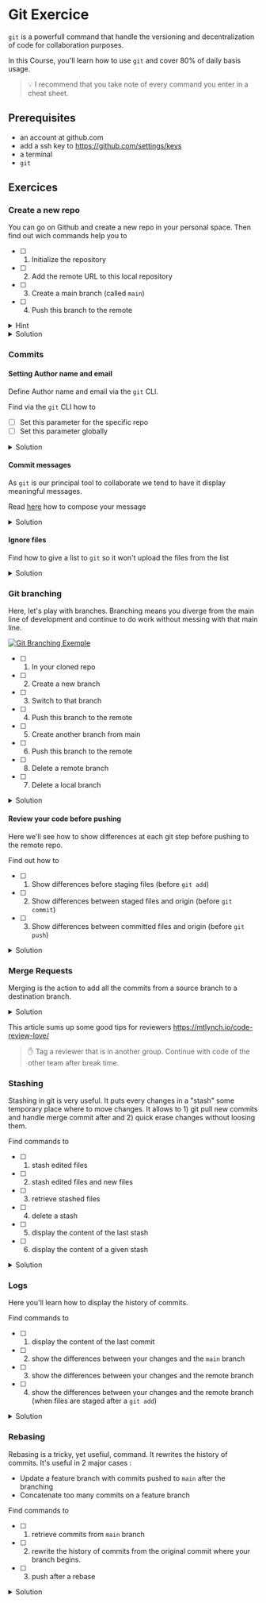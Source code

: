 # Git Exercice

`git` is a powerfull command that handle the versioning and decentralization of code for collaboration purposes.

In this Course, you'll learn how to use `git` and cover 80% of daily basis usage.

> :bulb:  I recommend that you take note of every command you enter in a cheat sheet.

## Prerequisites

- an account at github.com
- add a ssh key to <https://github.com/settings/keys>
- a terminal
- `git`

## Exercices

### Create a new repo

You can go on Github and create a new repo in your personal space.
Then find out wich commands help you to

- [ ] 1. Initialize the repository
- [ ] 2. Add the remote URL to this local repository
- [ ] 3. Create a main branch (called `main`)
- [ ] 4. Push this branch to the remote

<details>
<summary>Hint</summary>

The steps are written in the first page on the created repository

</details>

<details>
<summary>Solution</summary>

```bash
mkdir new_repo # creates the directory
cd new_repo # move yourself into this directory
# Initialize
git init
# Set remote URL where to upload/download code
git remote add origin git@github.com:path/repo-name.git
# Create a main branch
git branch -M main
# Upload code
git push -u origin main
```

</details>

### Commits

#### Setting Author name and email

Define Author name and email via the `git` CLI.

Find via the `git` CLI how to

- [ ] Set this parameter for the specific repo
- [ ] Set this parameter globally

<details>
<summary>Solution</summary>

```bash
# Changing Your Committer Name & Email per Repository

$ git config user.name "John Doe"
$ git config user.email "john@doe.org"

# Changing Your Committer Name & Email Globally

$ git config --global user.name "John Doe"
$ git config --global user.email "john@doe.org"
```

</details>

#### Commit messages

As `git` is our principal tool to collaborate we tend to have it display meaningful messages.

Read [here](https://www.conventionalcommits.org/en/v1.0.0-beta.2/) how to compose your message

<details>
<summary>Solution</summary>

<code>feat(scope): change details</code>

</details>

#### Ignore files

Find how to give a list to `git` so it won't upload the files from the list

<details>
<summary>Solution</summary>
It's done by creating a `.gitignore` file. We can create one at the root of the repository or in a subdirectory.
The `.gitignore` files in subdirectory excludes files within this particular directory.

A useful website to generate `.gitignore` files related to a given coding language <https://www.toptal.com/developers/gitignore>
</details>

### Git branching

Here, let's play with branches. Branching means you diverge from the main line of development and continue to do work without messing with that main line.

[![Git Branching Exemple](https://git-scm.com/book/en/v2/images/basic-merging-2.png)](https://git-scm.com/book/en/v2/Git-Branching-Basic-Branching-and-Merging)

- [ ] 1. In your cloned repo
- [ ] 2. Create a new branch
- [ ] 3. Switch to that branch
- [ ] 4. Push this branch to the remote
- [ ] 5. Create another branch from main
- [ ] 6. Push this branch to the remote
- [ ] 8. Delete a remote branch
- [ ] 7. Delete a local branch

<details>
<summary>Solution</summary>

```shell
# Clone a repo
git clone <URL>
# You'll need to commit something if the repo is empty
touch README.md && git add --all && git commit -m "Initial commit"
# Create a new branch AND switch on it
git checkout -b new_branch_name
# OR
# Create a new branch from current
git branch new_branch_name
# Switch on it
git checkout new_branch_name
# Push branch to remote repository
git push --set-upstream origin new_branch_name
# Create a branch from main
git checkout -b another_new_branch_name main
# Push it
git push --set-upstream origin another_new_branch_name
# Delete remote branch : git push -d <remote_name> <branch_name>
git push -d another_new_branch_name another_new_branch_name
# Delete local branch
git branch -d another_new_branch_name
```

</details>

#### Review your code before pushing

Here we'll see how to show differences at each git step before pushing to the remote repo.

Find out how to

- [ ] 1. Show differences before staging files (before `git add`)
- [ ] 2. Show differences between staged files and origin (before `git commit`)
- [ ] 3. Show differences between committed files and origin (before `git push`)

<details>
<summary>Solution</summary>

```shell
# Edit files then
git diff
# Add files with git add then
git diff --cached
# git commit changes then
git diff origin
# Finally, you can git push
```

</details>

### Merge Requests

Merging is the action to add all the commits from a source branch to a destination branch.

<details>
<summary>Solution</summary>

1. Open remote git repository on your web browser

2. Create a new Merge Request or Pull Request

3. Review your changes in the MR files section

4. Add a description

5. Tag reviewer

</details>

This article sums up some good tips for reviewers <https://mtlynch.io/code-review-love/>

> :raised_hand: Tag a reviewer that is in another group. Continue with code of the other team after break time.

### Stashing

Stashing in git is very useful. It puts every changes in a "stash" some temporary place where to move changes.
It allows to 1) git pull new commits and handle merge commit after and 2) quick erase changes without loosing them.

Find commands to

- [ ] 1. stash edited files
- [ ] 2. stash edited files and new files
- [ ] 3. retrieve stashed files
- [ ] 4. delete a stash
- [ ] 5. display the content of the last stash
- [ ] 6. display the content of a given stash

<details>
<summary>Solution</summary>

```bash
git stash
git stash -u
git stash pop
git stash drop
git stash show -p
git stash show -p stash@{0}
```

</details>

### Logs

Here you'll learn how to display the history of commits.

Find commands to

- [ ] 1. display the content of the last commit
- [ ] 2. show the differences between your changes and the `main` branch
- [ ] 3. show the differences between your changes and the remote branch
- [ ] 4. show the differences between your changes and the remote branch (when files are staged after a `git add`)

<details>
<summary>Solution</summary>

```bash
git show
git diff main
git diff
git diff --cached
```

</details>

### Rebasing

Rebasing is a tricky, yet usefiul, command. It rewrites the history of commits. It's useful in 2 major cases :

- Update a feature branch with commits pushed to `main` after the branching
- Concatenate too many commits on a feature branch

Find commands to

- [ ] 1. retrieve commits from `main` branch
- [ ] 2. rewrite the history of commits from the original commit where your branch begins.
- [ ] 3. push after a rebase

<details>
<summary>Solution</summary>

```bash
git rebase main # get new commits
git rebase -i origin # reword and squash commits
git push --force
# --force is needed as we changed the history and we'll erase old commits
```

</details>
